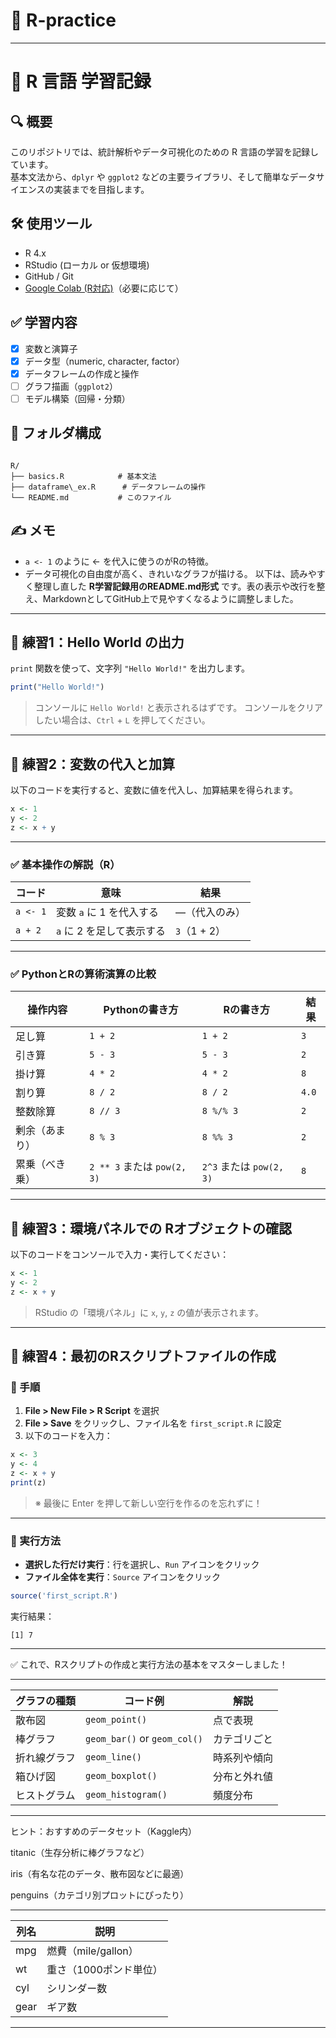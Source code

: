 
# 📘 R-practice

---
# 📘 R 言語 学習記録

## 🔍 概要
このリポジトリでは、統計解析やデータ可視化のための R 言語の学習を記録しています。  
基本文法から、`dplyr` や `ggplot2` などの主要ライブラリ、そして簡単なデータサイエンスの実装までを目指します。

## 🛠 使用ツール
- R 4.x
- RStudio (ローカル or 仮想環境)
- GitHub / Git
- [Google Colab (R対応)](https://colab.research.google.com/)（必要に応じて）

## ✅ 学習内容
- [x] 変数と演算子
- [x] データ型（numeric, character, factor）
- [x] データフレームの作成と操作
- [ ] グラフ描画（`ggplot2`）
- [ ] モデル構築（回帰・分類）

## 📁 フォルダ構成
```

R/
├── basics.R            # 基本文法
├── dataframe\_ex.R      # データフレームの操作
└── README.md           # このファイル

```

## ✍️ メモ
- `a <- 1` のように <- を代入に使うのがRの特徴。
- データ可視化の自由度が高く、きれいなグラフが描ける。
以下は、読みやすく整理し直した **R学習記録用のREADME.md形式** です。表の表示や改行を整え、MarkdownとしてGitHub上で見やすくなるように調整しました。

---



## 🧪 練習1：Hello World の出力

`print` 関数を使って、文字列 `"Hello World!"` を出力します。

```r
print("Hello World!")
````

> コンソールに `Hello World!` と表示されるはずです。
> コンソールをクリアしたい場合は、`Ctrl` + `L` を押してください。

---

## 🧪 練習2：変数の代入と加算

以下のコードを実行すると、変数に値を代入し、加算結果を得られます。

```r
x <- 1  
y <- 2  
z <- x + y
```

---

### ✅ 基本操作の解説（R）

| コード      | 意味               | 結果         |
| -------- | ---------------- | ---------- |
| `a <- 1` | 変数 `a` に 1 を代入する | ―（代入のみ）    |
| `a + 2`  | `a` に 2 を足して表示する | `3`（1 + 2） |

---

### ✅ PythonとRの算術演算の比較

| 操作内容    | Pythonの書き方               | Rの書き方                 | 結果    |
| ------- | ------------------------ | --------------------- | ----- |
| 足し算     | `1 + 2`                  | `1 + 2`               | `3`   |
| 引き算     | `5 - 3`                  | `5 - 3`               | `2`   |
| 掛け算     | `4 * 2`                  | `4 * 2`               | `8`   |
| 割り算     | `8 / 2`                  | `8 / 2`               | `4.0` |
| 整数除算    | `8 // 3`                 | `8 %/% 3`             | `2`   |
| 剰余（あまり） | `8 % 3`                  | `8 %% 3`              | `2`   |
| 累乗（べき乗） | `2 ** 3` または `pow(2, 3)` | `2^3` または `pow(2, 3)` | `8`   |

---

## 🧪 練習3：環境パネルでの Rオブジェクトの確認

以下のコードをコンソールで入力・実行してください：

```r
x <- 1  
y <- 2  
z <- x + y
```

> RStudio の「環境パネル」に `x`, `y`, `z` の値が表示されます。

---

## 🧪 練習4：最初のRスクリプトファイルの作成

### 🔹 手順

1. **File > New File > R Script** を選択
2. **File > Save** をクリックし、ファイル名を `first_script.R` に設定
3. 以下のコードを入力：

```r
x <- 3
y <- 4
z <- x + y
print(z)
```

> ※ 最後に Enter を押して新しい空行を作るのを忘れずに！

---

### 🔹 実行方法

* **選択した行だけ実行**：行を選択し、`Run` アイコンをクリック
* **ファイル全体を実行**：`Source` アイコンをクリック

```r
source('first_script.R')
```

実行結果：

```
[1] 7
```

---

✅ これで、Rスクリプトの作成と実行方法の基本をマスターしました！

---
| グラフの種類 | コード例                         | 解説     |
| ------ | ---------------------------- | ------ |
| 散布図    | `geom_point()`               | 点で表現   |
| 棒グラフ   | `geom_bar()` or `geom_col()` | カテゴリごと |
| 折れ線グラフ | `geom_line()`                | 時系列や傾向 |
| 箱ひげ図   | `geom_boxplot()`             | 分布と外れ値 |
| ヒストグラム | `geom_histogram()`           | 頻度分布   |

---
ヒント：おすすめのデータセット（Kaggle内）

titanic（生存分析に棒グラフなど）

iris（有名な花のデータ、散布図などに最適）

penguins（カテゴリ別プロットにぴったり）

---

| 列名   | 説明              |
| ---- | --------------- |
| mpg  | 燃費（mile/gallon） |
| wt   | 重さ（1000ポンド単位）   |
| cyl  | シリンダー数          |
| gear | ギア数             |

---
